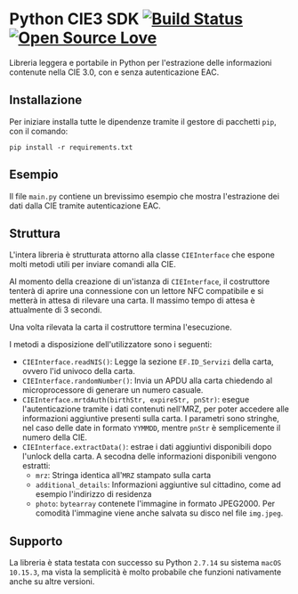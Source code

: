 # Python CIE3 SDK   [![Build Status](https://travis-ci.org/italia/cie-nis-python-sdk.svg?branch=master)](https://travis-ci.org/italia/cie-nis-python-sdk) [![Open Source Love](https://badges.frapsoft.com/os/v1/open-source.svg?v=103)](https://github.com/ellerbrock/open-source-badges/)

Libreria leggera e portabile in Python per l'estrazione delle informazioni contenute nella CIE 3.0, con e senza autenticazione EAC.


## Installazione

Per iniziare installa tutte le dipendenze tramite il gestore di pacchetti `pip`, con il comando:

```
pip install -r requirements.txt
```

## Esempio

Il file `main.py` contiene un brevissimo esempio che mostra l'estrazione dei dati dalla CIE tramite autenticazione EAC.

## Struttura

L'intera libreria è strutturata attorno alla classe `CIEInterface` che espone molti metodi utili per inviare comandi alla CIE.

Al momento della creazione di un'istanza di `CIEInterface`, il costruttore tenterà di aprire una connessione con un lettore NFC compatibile e si metterà in attesa di rilevare una carta. Il massimo tempo di attesa è attualmente di 3 secondi.

Una volta rilevata la carta il costruttore termina l'esecuzione.

I metodi a disposizione dell'utilizzatore sono i seguenti:

* `CIEInterface.readNIS()`: Legge la sezione `EF.ID_Servizi` della carta, ovvero l'id univoco della carta.
* `CIEInterface.randomNumber()`: Invia un APDU alla carta chiedendo al microprocessore di generare un numero casuale.
* `CIEInterface.mrtdAuth(birthStr, expireStr, pnStr)`: esegue l'autenticazione tramite i dati contenuti nell'MRZ, per poter accedere alle informazioni aggiuntive presenti sulla carta. I parametri sono stringhe, nel caso delle date in formato `YYMMDD`, mentre `pnStr` è semplicemente il numero della CIE.
* `CIEInterface.extractData()`: estrae i dati aggiuntivi disponibili dopo l'unlock della carta. A secodna delle informazioni disponibili vengono estratti:
	* `mrz`: Stringa identica all'`MRZ` stampato sulla carta
	* `additional_details`: Informazioni aggiuntive sul cittadino, come ad esempio l'indirizzo di residenza
	* `photo`: `bytearray` contenete l'immagine in formato JPEG2000. Per comodità l'immagine viene anche salvata su disco nel file `img.jpeg`.

## Supporto

La libreria è stata testata con successo su Python `2.7.14` su sistema `macOS 10.15.3`, ma vista la semplicità è molto probabile che funzioni nativamente anche su altre versioni.
